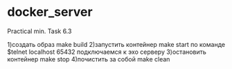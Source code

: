 # docker_server
Practical min. Task 6.3

1)создать образ
make build
2)запустить контейнер
make start
по команде $telnet localhost 65432 подключаемся к эхо серверу
3)остановить контейнер
make stop
4)почистить за собой
make clean